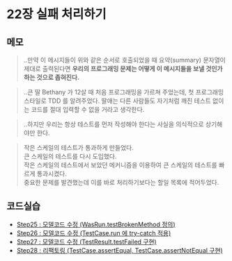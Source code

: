 # 22장 실패 처리하기


## 메모

> ..만약 이 메시지들이 위와 같은 순서로 호출되었을 때 요약(summary) 문자열이 제대로 출력된다면 **우리의 프로그래밍 문제는 어떻게 이 메시지들을 보낼 것인가 하는 것으로 좁혀진다.**

> ..큰 딸 Bethany 가 12살 때 처음 프로그래밍을 가르쳐 주었는데, 첫 프로그래밍 스타일로 TDD 를 알려주었다. 딸애는 다른 사람들도 자기처럼 깨진 테스트 없이는 코드를 절대 입력할 수 없을 거라고 생각한다.

> ..하지만 우리는 항상 테스트를 먼저 작성해야 한다는 사실을 의식적으로 상기해야만 한다.

> 작은 스케일의 테스트가 통과하게 만들었다.  
> 큰 스케일의 테스트를 다시 도입했다.  
> 작은 스케일의 테스트에서 보았던 메커니즘을 이용하여 큰 스케일의 테스트를 빠르게 통과시켰다.  
> 중요한 문제를 발견했는데 이를 바로 처리하기보다는 할일 목록에 적어두었다.  


## 코드실습

- [Step25 : 모델코드 수정 (WasRun.testBrokenMethod 정의)](./step25.py)  
- [Step26 : 모델코드 수정 (TestCase.run 에 try-catch 적용)](./step26.py)  
- [Step27 : 모델코드 수정 (TestResult.testFailed 구현)](./step27.py)  
- [Step28 : 리팩토링 (TestCase.assertEqual, TestCase.assertNotEqual 구현)](./step28.py)  

